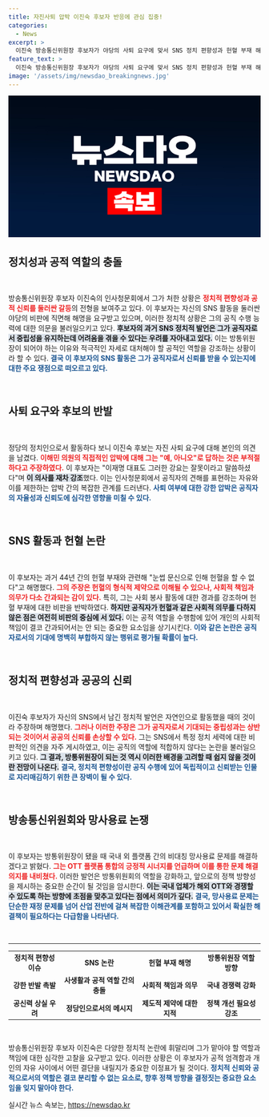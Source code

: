 ```yaml
---
title: 자진사퇴 압박 이진숙 후보자 반응에 관심 집중!
categories:
  - News
excerpt: >
  이진숙 방송통신위원장 후보자가 야당의 사퇴 요구에 맞서 SNS 정치 편향성과 헌혈 부재 해명에 나섰다. 과거 발언을 두고 갈등이 빚어지는 가운데, 후보자는 공직자로서의 책임을 강조하며 강요된 답변에 반발했다.
feature_text: >
  이진숙 방송통신위원장 후보자가 야당의 사퇴 요구에 맞서 SNS 정치 편향성과 헌혈 부재 해명에 나섰다. 과거 발언을 두고 갈등이 빚어지는 가운데, 후보자는 공직자로서의 책임을 강조하며 강요된 답변에 반발했다.
image: '/assets/img/newsdao_breakingnews.jpg'
---
```


<p><img src="/assets/img/newsdao_breakingnews.jpg" alt="implanttips 속보" /></p>

<h2 data-ke-size="size26">정치성과 공적 역할의 충돌</h2>

<p data-ke-size="size16">&nbsp;</p>

<p>방송통신위원장 후보자 이진숙의 인사청문회에서 그가 처한 상황은 <b><span style="color: #ee2323;">정치적 편향성과 공적 신뢰를 둘러싼 갈등</span></b>의 전형을 보여주고 있다. 이 후보자는 자신의 SNS 활동을 둘러싼 야당의 비판에 직면해 해명을 요구받고 있으며, 이러한 정치적 상황은 그의 공직 수행 능력에 대한 의문을 불러일으키고 있다. <b><span style="background-color: #21538527;">후보자의 과거 SNS 정치적 발언은 그가 공직자로서 중립성을 유지하는데 어려움을 겪을 수 있다는 우려를 자아내고 있다.</span></b> 이는 방통위원장이 되어야 하는 이유와 적극적인 자세로 대처해야 할 공적인 역할을 강조하는 상황이라 할 수 있다. <b><span style="color: #1a5490;">결국 이 후보자의 SNS 활동은 그가 공직자로서 신뢰를 받을 수 있는지에 대한 주요 쟁점으로 떠오르고 있다.</span></b></p>

<p data-ke-size="size16">&nbsp;</p>

<h2 data-ke-size="size26">사퇴 요구와 후보의 반발</h2>

<p data-ke-size="size16">&nbsp;</p>

<p>정당의 정치인으로서 활동하다 보니 이진숙 후보는 자진 사퇴 요구에 대해 본인의 의견을 남겼다. <b><span style="color: #ee2323;">이해민 의원의 직접적인 압박에 대해 그는 "예, 아니오"로 답하는 것은 부적절하다고 주장하였다.</span></b> 이 후보자는 "이재명 대표도 그러한 강요는 잘못이라고 말씀하셨다"며 <b><span style="background-color: #21538527;">이 의사를 재차 강조</span></b>했다. 이는 인사청문회에서 공직자의 견해를 표현하는 자유와 이를 제한하는 압박 간의 복잡한 관계를 드러낸다. <b><span style="color: #1a5490;">사퇴 여부에 대한 강한 압박은 공직자의 자율성과 신뢰도에 심각한 영향을 미칠 수 있다.</span></b></p>

<p data-ke-size="size16">&nbsp;</p>

<h2 data-ke-size="size26">SNS 활동과 헌혈 논란</h2>

<p data-ke-size="size16">&nbsp;</p>

<p>이 후보자는 과거 44년 간의 헌혈 부재와 관련해 "눈썹 문신으로 인해 헌혈을 할 수 없다"고 해명했다. <b><span style="color: #ee2323;">그의 주장은 헌혈의 형식적 제약으로 이해될 수 있으나, 사회적 책임과 의무가 다소 간과되는 감이 있다.</span></b> 특히, 그는 사회 봉사 활동에 대한 경과를 강조하며 헌혈 부재에 대한 비판을 반박하였다. <b><span style="background-color: #21538527;">하지만 공직자가 헌혈과 같은 사회적 의무를 다하지 않은 점은 여전히 비판의 중심에 서 있다.</span></b> 이는 공적 역할을 수행함에 있어 개인의 사회적 책임이 결코 간과되어서는 안 되는 중요한 요소임을 상기시킨다. <b><span style="color: #1a5490;">이와 같은 논란은 공직자로서의 기대에 명백히 부합하지 않는 행위로 평가될 확률이 높다.</span></b></p>

<p data-ke-size="size16">&nbsp;</p>

<h2 data-ke-size="size26">정치적 편향성과 공공의 신뢰</h2>

<p data-ke-size="size16">&nbsp;</p>

<p>이진숙 후보자가 자신의 SNS에서 남긴 정치적 발언은 자연인으로 활동했을 때의 것이라 주장하며 해명했다. <b><span style="color: #ee2323;">그러나 이러한 주장은 그가 공직자로서 기대되는 중립성과는 상반되는 것이어서 공공의 신뢰를 손상할 수 있다.</span></b> 그는 SNS에서 특정 정치 세력에 대한 비판적인 의견을 자주 게시하였고, 이는 공직의 역할에 적합하지 않다는 논란을 불러일으키고 있다. <b><span style="background-color: #21538527;">그 결과, 방통위원장이 되는 것 역시 이러한 배경을 고려할 때 쉽지 않을 것이란 전망이 나온다.</span></b> <b><span style="color: #1a5490;">결국, 정치적 편향성이란 공직 수행에 있어 독립적이고 신뢰받는 인물로 자리매김하기 위한 큰 장벽이 될 수 있다.</span></b></p>

<p data-ke-size="size16">&nbsp;</p>

<h2 data-ke-size="size26">방송통신위원회와 망사용료 논쟁</h2>

<p data-ke-size="size16">&nbsp;</p>

<p>이 후보자는 방통위원장이 됐을 때 국내 외 플랫폼 간의 비대칭 망사용료 문제를 해결하겠다고 밝혔다. <b><span style="color: #ee2323;">그는 OTT 플랫폼 통합의 긍정적 시너지를 언급하며 이를 통한 문제 해결 의지를 내비쳤다.</span></b> 이러한 발언은 방통위원회의 역할을 강화하고, 앞으로의 정책 방향성을 제시하는 중요한 순간이 될 것임을 암시한다. <b><span style="background-color: #21538527;">이는 국내 업체가 해외 OTT와 경쟁할 수 있도록 하는 방향에 초점을 맞추고 있다는 점에서 의미가 깊다.</span></b> <b><span style="color: #1a5490;">결국, 망사용료 문제는 단순한 재정 문제를 넘어 산업 전반에 걸쳐 복잡한 이해관계를 포함하고 있어서 확실한 해결책이 필요하다는 다급함을 나타낸다.</span></b></p>

<p data-ke-size="size16">&nbsp;</p>

<hr />

<table style="width: 100%;">
<tr>
<td style="text-align: center; height: 17px;"><b>정치적 편향성 이슈</b></td>
<td style="text-align: center; height: 17px;"><b>SNS 논란</b></td>
<td style="text-align: center; height: 17px;"><b>헌혈 부재 해명</b></td>
<td style="text-align: center; height: 17px;"><b>방통위원장 역할 방향</b></td>
</tr>
<tr>
<td style="text-align: center; height: 17px;"><b>강한 반발 촉발</b></td>
<td style="text-align: center; height: 17px;"><b>사생활과 공적 역할 간의 충돌</b></td>
<td style="text-align: center; height: 17px;"><b>사회적 책임과 의무</b></td>
<td style="text-align: center; height: 17px;"><b>국내 경쟁력 강화</b></td>
</tr>
<tr>
<td style="text-align: center; height: 17px;"><b>공신력 상실 우려</b></td>
<td style="text-align: center; height: 17px;"><b>정당인으로서의 메시지</b></td>
<td style="text-align: center; height: 17px;"><b>제도적 제약에 대한 지적</b></td>
<td style="text-align: center; height: 17px;"><b>정책 개선 필요성 강조</b></td>
</tr>
</table>

<p data-ke-size="size16">&nbsp;</p>

<p>방송통신위원장 후보자 이진숙은 다양한 정치적 논란에 휘말리며 그가 맡아야 할 역할과 책임에 대한 심각한 고찰을 요구받고 있다. 이러한 상황은 이 후보자가 공적 엄격함과 개인의 자유 사이에서 어떤 결단을 내릴지가 중요한 이정표가 될 것이다. <b><span style="color: #1a5490;">정치적 신뢰와 공적으로서의 역할은 결코 분리할 수 없는 요소로, 향후 정책 방향을 결정짓는 중요한 요소임을 잊지 말아야 한다.</span></b></p>
실시간 뉴스 속보는, <a href="https://newsdao.kr" rel="dofollow">https://newsdao.kr</a>


